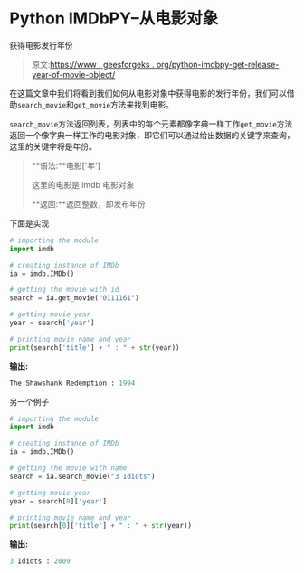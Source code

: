 # Python IMDbPY–从电影对象

获得电影发行年份

> 原文:[https://www . geesforgeks . org/python-imdbpy-get-release-year-of-movie-object/](https://www.geeksforgeeks.org/python-imdbpy-getting-released-year-of-movie-from-movie-object/)

在这篇文章中我们将看到我们如何从电影对象中获得电影的发行年份，我们可以借助`search_movie`和`get_movie`方法来找到电影。

`search_movie`方法返回列表，列表中的每个元素都像字典一样工作`get_movie`方法返回一个像字典一样工作的电影对象，即它们可以通过给出数据的关键字来查询，这里的关键字将是年份。

> **语法:**电影['年']
> 
> 这里的电影是 imdb 电影对象
> 
> **返回:**返回整数，即发布年份

下面是实现

```py
# importing the module
import imdb

# creating instance of IMDb
ia = imdb.IMDb()

# getting the movie with id
search = ia.get_movie("0111161")

# getting movie year
year = search['year']

# printing movie name and year
print(search['title'] + " : " + str(year))
```

**输出:**

```py
The Shawshank Redemption : 1994
```

另一个例子

```py
# importing the module
import imdb

# creating instance of IMDb
ia = imdb.IMDb()

# getting the movie with name
search = ia.search_movie("3 Idiots")

# getting movie year
year = search[0]['year']

# printing movie name and year
print(search[0]['title'] + " : " + str(year))
```

**输出:**

```py
3 Idiots : 2009
```